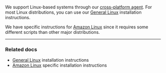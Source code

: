 We support Linux-based systems through our [cross-platform agent](/timber-for-platforms/other/agent). For most Linux distributions, you can use our [General Linux](/timber-for-platforms/linux/installation/systemd-linux) installation instructions.

We have specific instructions for [Amazon Linux](/timber-for-platforms/linux/installation/amazon-linux) since it requires some different scripts than other major distributions.

---

### Related docs

* [General Linux](general-linux) installation instructions
* [Amazon Linux](amazon-linux) specific installation instructions
